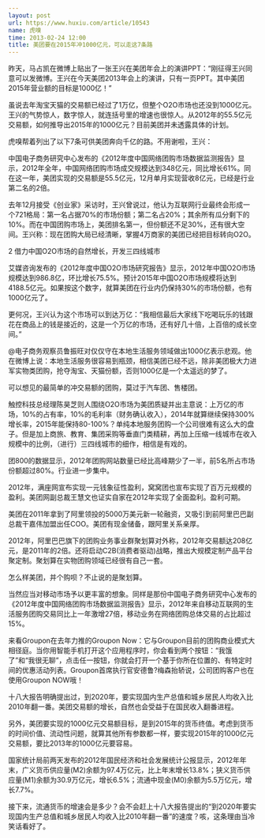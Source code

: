 ```yaml
---
layout: post
url: https://www.huxiu.com/article/10543
name: 虎嗅
time: 2013-02-24 12:00
title: 美团要在2015年冲1000亿元，可以走这7条路
---
```

昨天，马占凯在微博上贴出了一张王兴在美团年会上的演讲PPT：“刚征得王兴同意可以发微博。王兴在今天美团2013年会上的演讲，只有一页PPT。其中美团2015年营业额的目标是1000亿！”

虽说去年淘宝天猫的交易额已经过了1万亿，但整个O2O市场也还没到1000亿元。王兴的气势惊人，数字惊人，就连括号里的增速也很惊人。从2012年的55.5亿元交易额，如何推导出2015年的1000亿元？目前美团并未透露具体的计划。

虎嗅帮着列出了以下7条可供美团奔向千亿的路。不用谢啦，王兴：

中国电子商务研究中心发布的《2012年度中国网络团购市场数据监测报告》显示，2012年全年，中国网络团购市场成交规模达到348亿元，同比增长61%。同在这一年，美团实现的交易额是55.5亿元，12月单月实现营收8亿元，已经是行业第二名的2倍。

去年12月接受《创业家》采访时，王兴曾说过，他认为互联网行业最终会形成一个721格局：第一名占据70%的市场份额；第二名占20%；其余所有瓜分剩下的10%。而在中国团购市场上，美团排名第一，但份额还不足30%，还有很大空间。王兴称：现在团购大局已经清晰，掌握4万商家的美团已经把目标转向O2O。

2 借力中国O2O市场的自然增长，开发三四线城市

艾媒咨询发布的《2012年度中国O2O市场研究报告》显示，2012年中国O2O市场规模达到986.8亿，环比增长75.5%。预计2015年中国O2O市场规模将达到4188.5亿元。如果按这个数字，就算美团在行业内仍保持30%的市场份额，也有1000亿元了。

更何况，王兴认为这个市场可以到达万亿：“我相信最后大家线下吃喝玩乐的钱跟花在商品上的钱是接近的，这是一个万亿的市场，还有好几十倍，上百倍的成长空间。”

@电子商务观察员鲁振旺对仅仅守在本地生活服务领域做出1000亿表示悲观。他在微博上说：本地生活服务很容易到瓶颈，相信美团已经不远，除非美团极大力进军实物类团购，抢夺淘宝、天猫份额，否则1000亿是一个太遥远的梦了。

可以想见的最简单的冲交易额的团购，莫过于汽车团、售楼团。

触控科技总经理陈昊芝则人围绕O2O市场为美团质疑并出主意说：上万亿的市场，10%的占有率，10%的毛利率（财务确认收入），2014年就算继续保持300%增长率，2015年能保持80-100%？单纯本地服务团购一个公司很难有这么大的盘子。但是加上商旅、教育、集团采购等垂直门类精耕，再加上压缩一线城市在收入规模中的比例，（进行）三四线城市的细作，相信是有戏的。

团800的数据显示，2012年团购网站数量已经比高峰期少了一半，前5名所占市场份额超过80%。行业进一步集中。

2012年，满座网宣布实现一元钱象征性盈利，窝窝团也宣布实现了百万元规模的盈利。美团网副总裁王慧文也证实自家在2012年实现了全面盈利。盈利可期。

美团在2011年拿到了阿里领投的5000万美元新一轮融资，又吸引到前阿里巴巴副总裁干嘉伟加盟出任COO。美团有现金储备，跟阿里关系亲厚。

2012年，阿里巴巴旗下的团购业务事业群聚划算对外称，2012年交易额达208亿元，是2011年的2倍。还将启动C2B(消费者驱动)战略，推出大规模定制产品平台聚定制。聚划算在实物团购领域已经很有自己一套。

怎么样美团，并个购呗？不止说的是聚划算。

当然应当对移动市场予以更丰富的想象。同样是那份中国电子商务研究中心发布的《2012年度中国网络团购市场数据监测报告》显示，2012年来自移动互联网的生活服务团购交易同比上一年激增27倍，移动业务在网络团购总体交易的占比超过15%。

来看Groupon在去年力推的Groupon Now：它与Groupon目前的团购商业模式大相径庭。当你用智能手机打开这个应用程序时，你会看到两个按钮：“我饿了”和“我很无聊”，点击任一按钮，你就会打开一个基于你所在位置的、有特定时间的优惠活动列表。Groupon首席执行官安德鲁?梅森抬轿说，公司团购客户也在使用Groupon NOW哦！

十八大报告明确提出过，到2020年，要实现国内生产总值和城乡居民人均收入比2010年翻一番。美团交易额的增长，自然也会受益于在国民收入翻番进程。

另外，美团要实现的1000亿元交易额目标，是到2015年的货币终值。考虑到货币的时间价值、流动性问题，就算其他所有参数都一样，要实现2015年的1000亿元交易额，要比2013年的1000亿元要容易。

国家统计局前两天发布的2012年国民经济和社会发展统计公报显示，2012年年末，广义货币供应量(M2)余额为97.4万亿元，比上年末增长13.8%；狭义货币供应量(M1)余额为30.9万亿元，增长6.5%；流通中现金(M0)余额为5.5万亿元，增长7.7%。

接下来，流通货币的增速会是多少？会不会赶上十八大报告提出的“到2020年要实现国内生产总值和城乡居民人均收入比2010年翻一番”的速度？咳，这条理由当冷笑话看好了。

